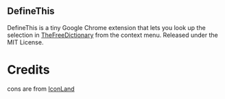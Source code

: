 ## DefineThis
DefineThis is a tiny Google Chrome extension that lets you look up 
the selection in [TheFreeDictionary](http://www.thefreedictionary.com)
from the context menu.
Released under the MIT License.
# Credits
cons are from [IconLand](http://www.veryicon.com/icons/system/vista-elements/search-magnifier-1.html)
